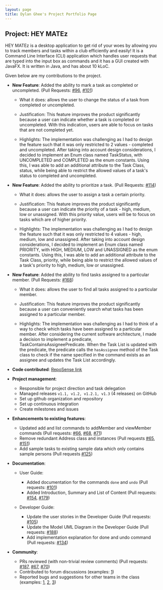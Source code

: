 ```yaml
---
layout: page
title: Dylan Ghee's Project Portfolio Page
---
```


## Project: HEY MATEz

HEY MATEz is a desktop application to get rid of your woes by allowing you to track members and tasks within a club efficiently and easily! 
It is a Command Line Interface (CLI) application which handles user requests that are typed into the input box as commands and 
it has a GUI created with JavaFX. It is written in Java, and has about 10 kLoC.

Given below are my contributions to the project.

* **New Feature**: Added the ability to mark a task as completed or uncompleted. (Pull Requests: [\#96](https://github.com/AY2021S2-CS2103T-W14-3/tp/pull/101), [\#101](https://github.com/AY2021S2-CS2103T-W14-3/tp/pull/101))
  
  * What it does: allows the user to change the status of a task from completed or uncompleted.
  
  * Justification: This feature improves the product significantly because a user can indicate whether a task is completed or uncompleted. With this indication, users
  are able to focus on tasks that are not completed yet.  
  
  * Highlights: The implementation was challenging as I had to design the feature such that it was only restricted to 2 values - completed and uncompleted. After taking into account design 
  considerations, I decided to implement an Enum class named TaskStatus, with UNCOMPLETED and COMPLETED as the enum constants. Using this, I was able to add an additional attribute
  to the Task Class, status, while being able to restrict the allowed values of a task's status to completed and uncompleted. 

* **New Feature**: Added the ability to prioritize a task. (Pull Requests: [\#114](https://github.com/AY2021S2-CS2103T-W14-3/tp/pull/114))

  * What it does: allows the user to assign a task a certain priority.
  
  * Justification: This feature improves the product significantly because a user can indicate the priority of a task - high, medium, low or unassigned. With this priority value, users
  will be to focus on tasks which are of higher priority.
  
  * Highlights: The implementation was challenging as I had to design the feature such that it was only restricted to 4 values - high, medium, low and unassigned. After taking into account design 
  considerations, I decided to implement an Enum class named PRIORITY, with HIGH, MEDIUM, LOW and UNASSIGNED as the enum constants. Using this, I was able to add an additional attribute
  to the Task Class, priority, while being able to restrict the allowed values of a task's priority to high, medium, low or unassigned.

* **New Feature**: Added the ability to find tasks assigned to a particular member. (Pull Requests: [\#168](https://github.com/AY2021S2-CS2103T-W14-3/tp/pull/168))
  
  * What it does: allows the user to find all tasks assigned to a particular member.
  
  * Justification: This feature improves the product significantly because a user can conveniently search what tasks has been assigned to a particular member.
  
  * Highlights: The implementation was challenging as I had to think of a way to check which tasks have been assigned to a particular member. After considering the current software architecture,
  I made a decision to implement a predicate, TaskContainsAssigneePredicate. When the Task List is updated with the predicate, the predicate calls the `hasAssignee` method of the Task class to check 
  if the name specified in the command exists as an assignee and updates the Task List accordingly. 

* **Code contributed**: [RepoSense link](https://nus-cs2103-ay2021s2.github.io/tp-dashboard/?search=&sort=groupTitle&sortWithin=title&since=&timeframe=commit&mergegroup=&groupSelect=groupByRepos&breakdown=false&tabOpen=true&tabType=zoom&zA=zatkiller&zR=AY2021S2-CS2103T-W14-3%2Ftp%5Bmaster%5D&zACS=233.65598705501617&zS=2021-02-19&zFS=&zU=2021-04-05&zMG=undefined&zFTF=commit&zFGS=groupByRepos&zFR=false)

* **Project management**:
  * Responsible for project direction and task delegation
  * Managed releases `v1.1, v1.2, v1.2.1, v1.3` (4 releases) on GitHub
  * Set up github organization and repository
  * Set up continuous integration
  * Create milestones and issues

* **Enhancements to existing features**:
  * Updated add and list commands to addMember and viewMember commands (Pull requests: [\#66](https://github.com/AY2021S2-CS2103T-W14-3/tp/pull/66), [\#68](https://github.com/AY2021S2-CS2103T-W14-3/tp/pull/68), [\#71](https://github.com/AY2021S2-CS2103T-W14-3/tp/pull/71))
  * Remove redundant Address class and instances (Pull requests [\#65](https://github.com/AY2021S2-CS2103T-W14-3/tp/pull/65), [\#151](https://github.com/AY2021S2-CS2103T-W14-3/tp/pull/151))
  * Add sample tasks to existing sample data which only contains sample persons (Pull requests [\#125](https://github.com/AY2021S2-CS2103T-W14-3/tp/pull/125))

* **Documentation**:
  * User Guide:
    * Added documentation for the commands `done` and `undo` (Pull requests: [\#101](https://github.com/AY2021S2-CS2103T-W14-3/tp/pull/101))
    * Added Introduction, Summary and List of Content (Pull requests: [\#154](https://github.com/AY2021S2-CS2103T-W14-3/tp/pull/154), [\#179](https://github.com/AY2021S2-CS2103T-W14-3/tp/pull/179))

  * Developer Guide:
    * Update the user stories in the Developer Guide (Pull requests: [\#105](https://github.com/AY2021S2-CS2103T-W14-3/tp/pull/105))
    * Update the Model UML Diagram in the Developer Guide (Pull requests: [\#188](https://github.com/AY2021S2-CS2103T-W14-3/tp/pull/188))
    * Add implementation explanation for done and undo command (Pull requests: [\#134](https://github.com/AY2021S2-CS2103T-W14-3/tp/pull/134))

* **Community**:
  * PRs reviewed (with non-trivial review comments) (Pull requests: [\#187](https://github.com/AY2021S2-CS2103T-W14-3/tp/pull/187), [\#67](https://github.com/AY2021S2-CS2103T-W14-3/tp/pull/67), [\#70](https://github.com/AY2021S2-CS2103T-W14-3/tp/pull/70))
  * Contributed to forum discussions (examples: [1](https://github.com/nus-cs2103-AY2021S2/forum/issues/117))
  * Reported bugs and suggestions for other teams in the class (examples: [1](https://github.com/zatkiller/ped/issues/4), [2](https://github.com/zatkiller/ped/issues/2), [3](https://github.com/zatkiller/ped/issues/7))


